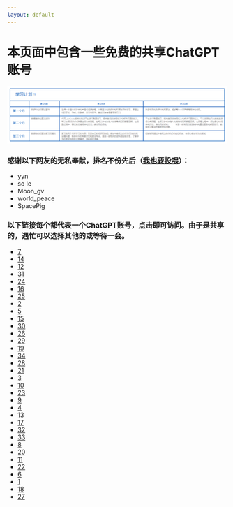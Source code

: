 ```yaml
---
layout: default
---
```


# 本页面中包含一些免费的共享ChatGPT账号
![Image of fast.ai logo](images/logo.png)

### 感谢以下网友的无私奉献，排名不份先后（[我也要投喂](https://zhile.io/contribute-openai-account)）：

*   yyn
*   so le
*   Moon\_gv
*   world\_peace
*   SpacePig

### 以下链接每个都代表一个ChatGPT账号，点击即可访问。由于是共享的，遇忙可以选择其他的或等待一会。

*   [7](https://chat-shared.zhile.io/?token=7b83ef2bc5c2219ac6dde31e95e3d49c)
*   [14](https://chat-shared.zhile.io/?token=8edb5506d6b5664e984adc16d2883234)
*   [12](https://chat-shared.zhile.io/?token=d81030e5b245b0fde56e3854897786b6)
*   [31](https://chat-shared.zhile.io/?token=e684766465be0c715d5624ee76a4e8f3)
*   [24](https://chat-shared.zhile.io/?token=7cee35385286e128834387d0f28ea156)
*   [16](https://chat-shared.zhile.io/?token=954b66e3121abcd9debdfa5f6eb87d34)
*   [25](https://chat-shared.zhile.io/?token=c2a5973438146090ab9fd77e2ecab96f)
*   [2](https://chat-shared.zhile.io/?token=da2c1915756a07d2688dc5c6fb9afd52)
*   [5](https://chat-shared.zhile.io/?token=ed92be94b86e1d13563ae0cf1ffc2125)
*   [15](https://chat-shared.zhile.io/?token=d64216166c6f7f267ec8cfe951f03808)
*   [30](https://chat-shared.zhile.io/?token=32b81b92e3ae4ddccd984efdd2f78bc2)
*   [26](https://chat-shared.zhile.io/?token=0260a7bfd917468cbebf52eafe0c7285)
*   [29](https://chat-shared.zhile.io/?token=b7391be4a2546177ac501f2d61d063f4)
*   [19](https://chat-shared.zhile.io/?token=2fac8726aae0ac5306828009b87e1811)
*   [34](https://chat-shared.zhile.io/?token=cbc31edf2f43ac574613999d97196749)
*   [28](https://chat-shared.zhile.io/?token=019eb9bc52f615f8f790ec668e446d59)
*   [21](https://chat-shared.zhile.io/?token=84b3d2e3187378a19e2312a46c931817)
*   [3](https://chat-shared.zhile.io/?token=4370037f272fee75ef1316048ada28fb)
*   [10](https://chat-shared.zhile.io/?token=663c18857500249a734278e14c0472be)
*   [23](https://chat-shared.zhile.io/?token=4ff2733d5b8c98377d706461f6e3ea11)
*   [9](https://chat-shared.zhile.io/?token=5d7924ccf564295d9d69b469134a7e27)
*   [4](https://chat-shared.zhile.io/?token=b52d5a1b536b5a4068348b038f94ecc5)
*   [13](https://chat-shared.zhile.io/?token=f2c7907b450e3f90b9dcc8cb04cdb32d)
*   [17](https://chat-shared.zhile.io/?token=be4f17620c6be72065db5574669130d2)
*   [32](https://chat-shared.zhile.io/?token=6b1383964a296da8392ff532b2c940fb)
*   [33](https://chat-shared.zhile.io/?token=63a84ca69bfd1a634139d5042bf6a7ca)
*   [8](https://chat-shared.zhile.io/?token=70e8607f0350798b085ec89c859b7617)
*   [20](https://chat-shared.zhile.io/?token=9259132f168e87aaca1fe0d6a8b7a785)
*   [11](https://chat-shared.zhile.io/?token=5ba60475c351f7d19731f28d15cb1031)
*   [22](https://chat-shared.zhile.io/?token=02c844e4d258c10be3565d4e63aedc53)
*   [6](https://chat-shared.zhile.io/?token=f54543c413d168ba5608a82ee37bd8d0)
*   [1](https://chat-shared.zhile.io/?token=9ea09a25f39d1e209acaae09086522c5)
*   [18](https://chat-shared.zhile.io/?token=359507e26df4aeac6f6eabc8bfe3a5c3)
*   [27](https://chat-shared.zhile.io/?token=5d7458cb14750623997f452041998943)

